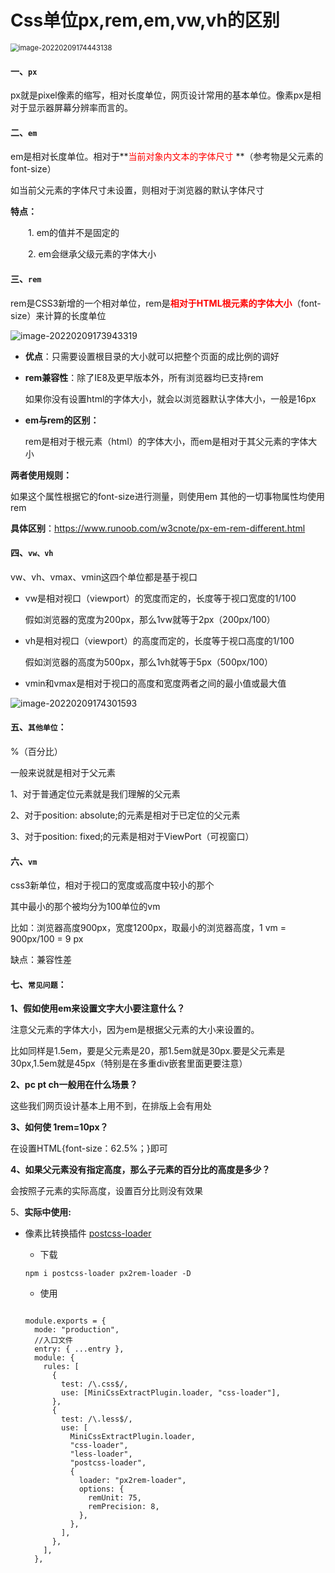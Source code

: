 # Css单位px,rem,em,vw,vh的区别

<img src="https://gitee.com/JuntengMa/imgae/raw/master/image-20220209174443138.png" alt="image-20220209174443138" style="zoom:80%;" />

#### **一、`px`**

px就是pixel像素的缩写，相对长度单位，网页设计常用的基本单位。像素px是相对于显示器屏幕分辨率而言的。

#### **二、`em`**

em是相对长度单位。相对于**<font color="red">当前对象内文本的字体尺寸 </font>**（参考物是父元素的font-size）

如当前父元素的字体尺寸未设置，则相对于浏览器的默认字体尺寸

**特点：**

  1. em的值并不是固定的

  2. em会继承父级元素的字体大小

#### **三、`rem`**

rem是CSS3新增的一个相对单位，rem是<font color="red">**相对于HTML根元素的字体大小**</font>（font-size）来计算的长度单位

![image-20220209173943319](https://gitee.com/JuntengMa/imgae/raw/master/image-20220209173943319.png)

- **优点**：只需要设置根目录的大小就可以把整个页面的成比例的调好

- **rem兼容性**：除了IE8及更早版本外，所有浏览器均已支持rem

  如果你没有设置html的字体大小，就会以浏览器默认字体大小，一般是16px

- **em与rem的区别：**

  rem是相对于根元素（html）的字体大小，而em是相对于其父元素的字体大小

**两者使用规则：**

如果这个属性根据它的font-size进行测量，则使用em 其他的一切事物属性均使用rem

**具体区别**：https://www.runoob.com/w3cnote/px-em-rem-different.html

#### **四、`vw、vh`**

vw、vh、vmax、vmin这四个单位都是基于视口

- vw是相对视口（viewport）的宽度而定的，长度等于视口宽度的1/100

  假如浏览器的宽度为200px，那么1vw就等于2px（200px/100）

- vh是相对视口（viewport）的高度而定的，长度等于视口高度的1/100

  假如浏览器的高度为500px，那么1vh就等于5px（500px/100）

- vmin和vmax是相对于视口的高度和宽度两者之间的最小值或最大值

![image-20220209174301593](https://gitee.com/JuntengMa/imgae/raw/master/image-20220209174301593.png)



#### **五、`其他单位`：**

%（百分比）

一般来说就是相对于父元素

1、对于普通定位元素就是我们理解的父元素

2、对于position: absolute;的元素是相对于已定位的父元素

3、对于position: fixed;的元素是相对于ViewPort（可视窗口）

#### **六、`vm`**

css3新单位，相对于视口的宽度或高度中较小的那个

其中最小的那个被均分为100单位的vm

比如：浏览器高度900px，宽度1200px，取最小的浏览器高度，1 vm = 900px/100 = 9 px

缺点：兼容性差



#### **七、`常见问题`：**

**1、假如使用em来设置文字大小要注意什么？**

注意父元素的字体大小，因为em是根据父元素的大小来设置的。

比如同样是1.5em，要是父元素是20，那1.5em就是30px.要是父元素是30px,1.5em就是45px（特别是在多重div嵌套里面更要注意）

**2、pc pt ch一般用在什么场景？**

这些我们网页设计基本上用不到，在排版上会有用处

**3、如何使 1rem=10px？**

在设置HTML{font-size：62.5%；}即可

**4、如果父元素没有指定高度，那么子元素的百分比的高度是多少？**

会按照子元素的实际高度，设置百分比则没有效果

























5、**实际中使用:**

- 像素比转换插件 [postcss-loader](https://www.webpackjs.com/loaders/postcss-loader/)

  - 下载

  ```
  npm i postcss-loader px2rem-loader -D
  ```

  - 使用

  ```
  
  module.exports = {
    mode: "production",
    //入口文件
    entry: { ...entry },
    module: {
      rules: [
        {
          test: /\.css$/,
          use: [MiniCssExtractPlugin.loader, "css-loader"],
        },
        {
          test: /\.less$/,
          use: [
            MiniCssExtractPlugin.loader,
            "css-loader",
            "less-loader",
            "postcss-loader",
            {
              loader: "px2rem-loader",
              options: {
                remUnit: 75,
                remPrecision: 8,
              },
            },
          ],
        },
      ],
    },
  
  ```